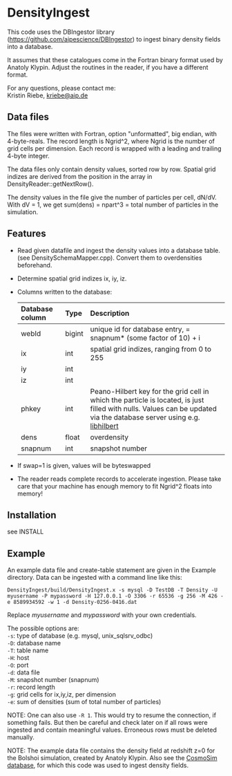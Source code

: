 DensityIngest
=============

This code uses the DBIngestor library
(https://github.com/aipescience/DBIngestor) 
to ingest binary density fields into a database.

It assumes that these catalogues come in the Fortran binary format used by 
Anatoly Klypin. Adjust the routines in the reader, if you have a different 
format.

For any questions, please contact me:  
Kristin Riebe, kriebe@aip.de


Data files
-----------
The files were written with Fortran, option "unformatted", big endian, 
with 4-byte-reals. The record length is Ngrid^2, where Ngrid is the 
number of grid cells per dimension. Each record is wrapped with a 
leading and trailing 4-byte integer. 

The data files only contain density values, sorted row by row.
Spatial grid indizes are derived from the position in the array in
DensityReader::getNextRow().

The density values in the file give the number of particles per cell,
dN/dV. With dV = 1, we get sum(dens) = npart^3 = total number of particles
in the simulation.


Features
----------
* Read given datafile and ingest the density values into a database table.
(see DensitySchemaMapper.cpp). Convert them to overdensities beforehand.
* Determine spatial grid indizes ix, iy, iz.

* Columns written to the database:  

    Database column |  Type   | Description
    :---------------|:--------|:------------
    webId	        | bigint  | unique id for database entry, = snapnum* (some factor of 10) + i 
    ix		        | int     | spatial grid indizes, ranging from 0 to 255  
    iy              | int     |
    iz              | int     |
    phkey           | int     |	Peano-Hilbert key for the grid cell in which the  particle is located, is just filled with nulls. Values can be updated via the database server using e.g. [libhilbert](https://github.com/aipescience/libhilbert)  
    dens            | float   |	overdensity  
    snapnum         | int     | snapshot number  

* If swap=1 is given, values will be byteswapped
* The reader reads complete records to accelerate ingestion. Please take care
  that your machine has enough memory to fit Ngrid^2 floats into memory!


Installation
--------------
see INSTALL


Example
--------
An example data file and create-table statement are given in the 
Example directory.
Data can be ingested with a command line like this:

```
DensityIngest/build/DensityIngest.x -s mysql -D TestDB -T Density -U myusername -P mypassword -H 127.0.0.1 -O 3306 -r 65536 -g 256 -M 426 -e 8589934592 -w 1 -d Density-0256-0416.dat
```

Replace *myusername* and *mypassword* with your own credentials.  

The possible options are:  
`-s`: type of database (e.g. mysql, unix_sqlsrv_odbc)  
`-D`: database name  
`-T`: table name  
`-H`: host  
`-O`: port  
`-d`: data file  
`-M`: snapshot number (snapnum)  
`-r`: record length  
`-g`: grid cells for ix,iy,iz, per dimension  
`-e`: sum of densities (sum of total number of particles)  

NOTE: One can also use `-R 1`. This would try to resume the connection, 
if something fails. But then be careful and check later on if all rows were 
ingested and contain meaningful values. Erroneous rows must be deleted manually.  

NOTE: The example data file contains the density field at redshift z=0 for the
Bolshoi simulation, created by Anatoly Klypin. Also see the
[CosmoSim database](http://www.cosmosim.org/), for which this code was used to
ingest density fields.  

